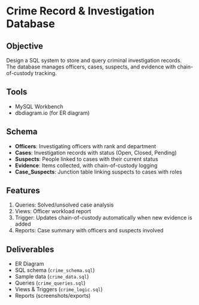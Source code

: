 # Crime Record & Investigation Database

## Objective
Design a SQL system to store and query criminal investigation records.  
The database manages officers, cases, suspects, and evidence with chain-of-custody tracking.

## Tools
- MySQL Workbench  
- dbdiagram.io (for ER diagram)

## Schema
- **Officers**: Investigating officers with rank and department  
- **Cases**: Investigation records with status (Open, Closed, Pending)  
- **Suspects**: People linked to cases with their current status  
- **Evidence**: Items collected, with chain-of-custody logging  
- **Case_Suspects**: Junction table linking suspects to cases with roles  

## Features
1. Queries: Solved/unsolved case analysis  
2. Views: Officer workload report  
3. Trigger: Updates chain-of-custody automatically when new evidence is added  
4. Reports: Case summary with officers and suspects involved  

## Deliverables
- ER Diagram  
- SQL schema (`crime_schema.sql`)  
- Sample data (`crime_data.sql`)  
- Queries (`crime_queries.sql`)  
- Views & Triggers (`crime_logic.sql`)  
- Reports (screenshots/exports)  
